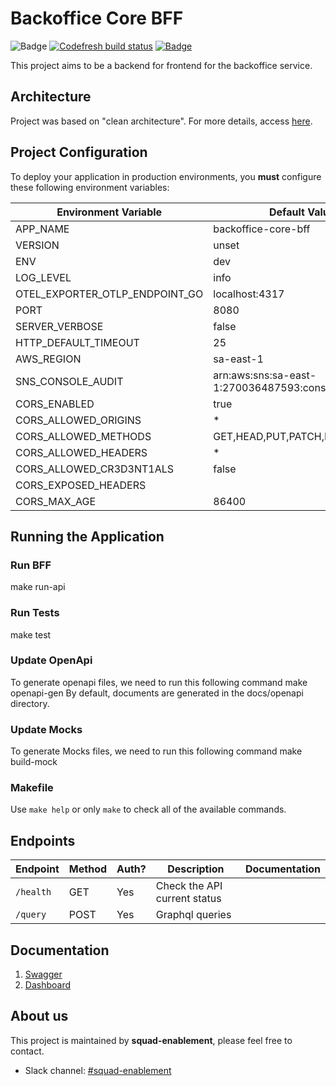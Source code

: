 # Backoffice Core BFF
![Badge](https://img.shields.io/badge/Go-v1.19-blue)
[![Codefresh build status]( https://g.codefresh.io/api/badges/pipeline/pismo/backoffice-core-bff%2Fapi-deployment-integration?type=cf-1&key=eyJhbGciOiJIUzI1NiJ9.NjAxOTk1NjM1YzUyOWRiZDQzOTNlY2U5.ABCaPDSIUgw4UDE_tYjyLnqsuj85ISwyr1Pjd4jrWEo)]( https://g.codefresh.io/pipelines/edit/new/builds?id=6424866f79973f1bb0dca45d&pipeline=api-deployment-integration&projects=backoffice-core-bff&projectId=6424866d7afcb316d29820eb)
<a href="https://sonar.pismo.services/dashboard?id=backoffice-core-bff" target="_blank">![Badge](https://img.shields.io/badge/Sonar-Code%20Quality-informational?&logo=sonarqube)</a>

This project aims to be a backend for frontend for the backoffice service.

## Architecture
Project was based on "clean architecture". For more details, access [here](https://blog.cleancoder.com/uncle-bob/2012/08/13/the-clean-architecture.html).

## Project Configuration
To deploy your application in production environments, you **must** configure these following environment variables:

| Environment Variable           | Default Value                                    | Description |
|--------------------------------|--------------------------------------------------|-------------|
| APP_NAME                       | backoffice-core-bff                              |             |
| VERSION                        | unset                                            |             |
| ENV                            | dev                                              |             |
| LOG_LEVEL                      | info                                             |             |
| OTEL_EXPORTER_OTLP_ENDPOINT_GO | localhost:4317                                   |             |
| PORT                           | 8080                                             |             |
| SERVER_VERBOSE                 | false                                            |             |
| HTTP_DEFAULT_TIMEOUT           | 25                                               | In Seconds  |
| AWS_REGION                     | sa-east-1                                        |             |
| SNS_CONSOLE_AUDIT              | arn:aws:sns:sa-east-1:270036487593:console-audit |             |
| CORS_ENABLED                   | true                                             |             |
| CORS_ALLOWED_ORIGINS           | *                                                |             |
| CORS_ALLOWED_METHODS           | GET,HEAD,PUT,PATCH,POST,DELETE                   |             |
| CORS_ALLOWED_HEADERS           | *                                                |             |
| CORS_ALLOWED_CR3D3NT1ALS       | false                                            |             |
| CORS_EXPOSED_HEADERS           |                                                  |             |
| CORS_MAX_AGE                   | 86400                                            | In seconds  |


## Running the Application

### Run BFF
make run-api
### Run Tests
make test
### Update OpenApi
To generate openapi files, we need to run this following command
make openapi-gen
By default, documents are generated in the docs/openapi directory.
### Update Mocks
To generate Mocks files, we need to run this following command
make build-mock
### Makefile
Use ``make help`` or only ``make`` to check all of the available commands.

## Endpoints

| Endpoint  | Method | Auth? | Description                  | Documentation                             |
|-----------|--------|-------|------------------------------|-------------------------------------------|
| `/health` | GET    | Yes   | Check the API current status |                                           |
| `/query`  | POST   | Yes   | Graphql queries              |                                           |


## Documentation
1. [Swagger](docs/openapi/swagger.json)
2. [Dashboard](https://pismo.grafana.net/d/xBr3AK97z/main-dashboard?orgId=1&refresh=5s&var-container=backoffice-core-bff&var-cid=.%2A&var-dataset=sandbox&var-environment=integration)

## About us
This project is maintained by **squad-enablement**, please feel free to contact.
- Slack channel: [#squad-enablement](https://pismo.slack.com/archives/C04M33MSC5P)
